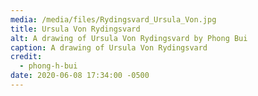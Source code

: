 ```yaml
---
media: /media/files/Rydingsvard_Ursula_Von.jpg
title: Ursula Von Rydingsvard
alt: A drawing of Ursula Von Rydingsvard by Phong Bui
caption: A drawing of Ursula Von Rydingsvard
credit:
  - phong-h-bui
date: 2020-06-08 17:34:00 -0500
---
```

